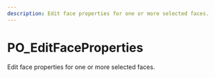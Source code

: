 ```yaml
---
description: Edit face properties for one or more selected faces.
---
```


# PO_EditFaceProperties

Edit face properties for one or more selected faces.

